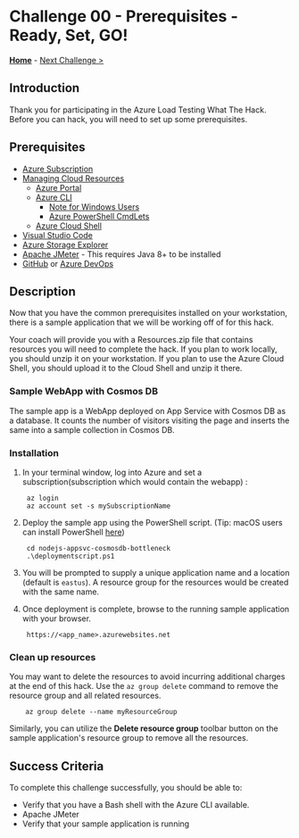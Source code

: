 # Challenge 00 - Prerequisites - Ready, Set, GO!

**[Home](../README.md)** - [Next Challenge >](./Challenge-01.md)


## Introduction

Thank you for participating in the Azure Load Testing What The Hack. Before you can hack, you will need to set up some prerequisites.

## Prerequisites

- [Azure Subscription](../../000-HowToHack/WTH-Common-Prerequisites.md#azure-subscription)
- [Managing Cloud Resources](../../000-HowToHack/WTH-Common-Prerequisites.md#managing-cloud-resources)
  - [Azure Portal](../../000-HowToHack/WTH-Common-Prerequisites.md#azure-portal)
  - [Azure CLI](../../000-HowToHack/WTH-Common-Prerequisites.md#azure-cli)
    - [Note for Windows Users](../../000-HowToHack/WTH-Common-Prerequisites.md#note-for-windows-users)
    - [Azure PowerShell CmdLets](../../000-HowToHack/WTH-Common-Prerequisites.md#azure-powershell-cmdlets)
  - [Azure Cloud Shell](../../000-HowToHack/WTH-Common-Prerequisites.md#azure-cloud-shell)
- [Visual Studio Code](../../000-HowToHack/WTH-Common-Prerequisites.md#visual-studio-code)
- [Azure Storage Explorer](../../000-HowToHack/WTH-Common-Prerequisites.md#azure-storage-explorer)
- [Apache JMeter](https://jmeter.apache.org/usermanual/get-started.html) - This requires Java 8+ to be installed
- [GitHub](https://github.com/) or [Azure DevOps](https://azure.microsoft.com/en-us/services/devops/?nav=min)

## Description

Now that you have the common prerequisites installed on your workstation, there is a sample application that we will be working off of for this hack.

Your coach will provide you with a Resources.zip file that contains resources you will need to complete the hack. If you plan to work locally, you should unzip it on your workstation. If you plan to use the Azure Cloud Shell, you should upload it to the Cloud Shell and unzip it there.

### Sample WebApp with Cosmos DB 
 
 The sample app is a WebApp deployed on App Service with Cosmos DB as a database. It counts the number of visitors visiting the page and inserts the same into a sample collection in Cosmos DB.

### Installation

1. In your terminal window, log into Azure and set a subscription(subscription which would contain the webapp) :

        az login
        az account set -s mySubscriptionName

1. Deploy the sample app using the PowerShell script. (Tip: macOS users can install PowerShell [here](https://docs.microsoft.com/en-us/powershell/scripting/install/installing-powershell-core-on-macos?view=powershell-7.1))

        cd nodejs-appsvc-cosmosdb-bottleneck
        .\deploymentscript.ps1

1. You will be prompted to supply a unique application name and a location (default is `eastus`). A resource group for the resources would be created with the same name.
1. Once deployment is complete, browse to the running sample application with your browser.

        https://<app_name>.azurewebsites.net

### **Clean up resources**       

You may want to delete the resources to avoid incurring additional charges at the end of this hack. Use the `az group delete` command to remove the resource group and all related resources.

        az group delete --name myResourceGroup

Similarly, you can utilize the **Delete resource group** toolbar button on the sample application's resource group to remove all the resources.

## Success Criteria

To complete this challenge successfully, you should be able to:

- Verify that you have a Bash shell with the Azure CLI available.
- Apache JMeter
- Verify that your sample application is running

